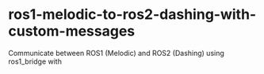 # ros1-melodic-to-ros2-dashing-with-custom-messages
Communicate between ROS1 (Melodic) and ROS2 (Dashing) using ros1_bridge with
